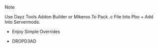 > [!NOTE]
>Use Dayz Tools Addon Builder or Mikeros To Pack .c File Into Pbo + Add Into Servermods.
> 
- Enjoy Simple Overrides

- DROPD3AD
